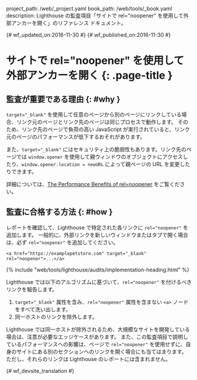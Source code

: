 project_path: /web/_project.yaml
book_path: /web/tools/_book.yaml
description: Lighthouse の監査項目「サイトで rel="noopener" を使用して外部アンカーを開く」のリファレンス ドキュメント。

{# wf_updated_on:2016-11-30 #}
{# wf_published_on:2016-11-30 #}

#  サイトで rel="noopener" を使用して外部アンカーを開く {: .page-title }

##  監査が重要である理由 {: #why }

`target="_blank"` を使用して任意のページから別のページにリンクしている場合、リンク元のページとリンク先のページは同じプロセスで動作します。
そのため、リンク先のページで負荷の高い
JavaScript が実行されていると、リンク元のページのパフォーマンスが低下するおそれがあります。

また、`target="_blank"` にはセキュリティ上の脆弱性もあります。リンク先のページでは
`window.opener` を使用して親ウィンドウのオブジェクトにアクセスしたり、`window.opener.location = newURL`
によって親ページの URL を変更したりできます。

詳細については、[The Performance Benefits of rel=noopener][jake] をご覧ください。

[jake]: https://jakearchibald.com/2016/performance-benefits-of-rel-noopener/

##  監査に合格する方法 {: #how }

レポートを確認して、Lighthouse で特定された各リンクに `rel="noopener"` を追加します。
一般的に、外部リンクを新しいウィンドウまたはタブで開く場合は、必ず `rel="noopener"` を追加してください。


    <a href="https://examplepetstore.com" target="_blank" rel="noopener">...</a>

{% include "web/tools/lighthouse/audits/implementation-heading.html" %}

Lighthouse では以下のアルゴリズムに基づいて、`rel="noopener"`
を付けるべきリンクを報告します。

1. `target="_blank"` 属性を含み、`rel="noopener"` 属性を含まない `<a>` ノードをすべて洗い出します。
1. 同一ホストのリンクを除外します。

Lighthouse では同一ホストが除外されるため、大規模なサイトを開発している場合は、注意が必要なエッジケースがあります。
また、この監査項目で説明しているパフォーマンスへの影響は、ページで `rel="noopener"`
を使用せずに、自身のサイトにある別のセクションへのリンクを開く場合にも当てはまります。
ただし、それらのリンクは Lighthouse のレポートには含まれません。



{# wf_devsite_translation #}

